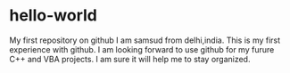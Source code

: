 # hello-world
My first repository on github
I am samsud from delhi,india. This is my first experience with github.
I am looking forward to use github for my furure C++ and VBA projects. I am sure it will help me to stay organized.

